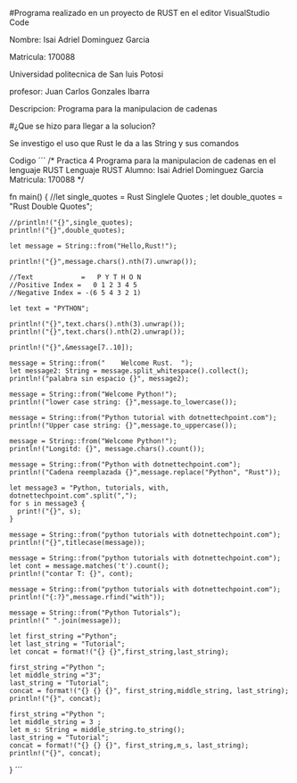 #Programa realizado en un proyecto de RUST en el editor VisualStudio Code


Nombre: Isai Adriel Dominguez Garcia

Matricula: 170088

Universidad politecnica de San luis Potosi

profesor: Juan Carlos Gonzales Ibarra

Descripcion: Programa para la manipulacion de cadenas


#¿Que se hizo para llegar a la solucion?

Se investigo el uso que Rust le da a las String y sus comandos

Codigo
´´´
/*
Practica 4
Programa para la manipulacion de cadenas en el lenguaje RUST
Lenguaje RUST
Alumno: Isai Adriel Dominguez Garcia 
Matricula: 170088
*/



fn main() {
    //let single_quotes =  Rust Singlele Quotes ;
    let double_quotes = "Rust Double Quotes";

    //println!("{}",single_quotes);
    println!("{}",double_quotes);

    let message = String::from("Hello,Rust!");

    println!("{}",message.chars().nth(7).unwrap());

    //Text            =   P Y T H O N   
    //Positive Index =   0 1 2 3 4 5   
    //Negative Index = -(6 5 4 3 2 1)
    
    let text = "PYTHON";

    println!("{}",text.chars().nth(3).unwrap());
    println!("{}",text.chars().nth(2).unwrap());
    
    println!("{}",&message[7..10]);

    message = String::from("    Welcome Rust.  ");
    let message2: String = message.split_whitespace().collect();
    println!("palabra sin espacio {}", message2);

    message = String::from("Welcome Python!");
    println!("lower case string: {}",message.to_lowercase());

    message = String::from("Python tutorial with dotnettechpoint.com");
    println!("Upper case string: {}",message.to_uppercase());

    message = String::from("Welcome Python!");
    println!("Longitd: {}", message.chars().count());

    message = String::from("Python with dotnettechpoint.com");
    println!("Cadena reemplazada {}",message.replace("Python", "Rust"));

    let message3 = "Python, tutorials, with, dotnettechpoint.com".split(","); 
    for s in message3 {
      print!("{}", s);
    }

    message = String::from("python tutorials with dotnettechpoint.com");
    println!("{}",titlecase(message));

    message = String::from("python tutorials with dotnettechpoint.com");
    let cont = message.matches('t').count();
    println!("contar T: {}", cont);

    message = String::from("python tutorials with dotnettechpoint.com");
    println!("{:?}",message.rfind("with"));

    message = String::from("Python Tutorials");
    println!(" ".join(message));

    let first_string ="Python";
    let last_string = "Tutorial";
    let concat = format!("{} {}",first_string,last_string);

    first_string ="Python "; 
    let middle_string ="3";
    last_string = "Tutorial"; 
    concat = format!("{} {} {}", first_string,middle_string, last_string);
    println!("{}", concat);

    first_string ="Python ";  
    let middle_string = 3 ;
    let m_s: String = middle_string.to_string();
    last_string = "Tutorial";  
    concat = format!("{} {} {}", first_string,m_s, last_string);
    println!("{}", concat);  

}
´´´

